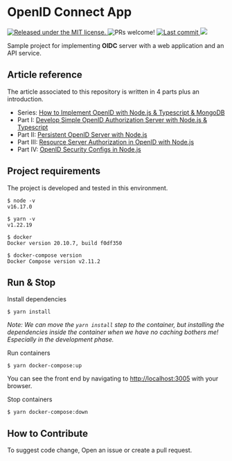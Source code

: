 # OpenID Connect App

<p>
    <a href="https://github.com/ebrahimmfadae/openid-connect-app/blob/main/LICENSE" target="_blank">
        <img src="https://img.shields.io/badge/license-MIT-blue.svg" alt="Released under the MIT license." />
    </a>
    <a>
        <img src="https://img.shields.io/badge/PRs-welcome-brightgreen.svg" alt="PRs welcome!" />
    </a>
    <a href="https://github.com/ebrahimmfadae/openid-connect-app/last-commit" target="_blank">
        <img src="https://img.shields.io/github/last-commit/ebrahimmfadae/openid-connect-app? style=flat-square" alt="Last commit">
    </a>
    <a href="https://github.com/ebrahimmfadae/openid-connect-app/issues" target="_blank">
        <img src="https://img.shields.io/github/issues/ebrahimmfadae/openid-connect-app? style=flat-square"/>
    </a>
</p>

<p>
  Sample project for implementing <b>OIDC</b> server with a web application and an API service.
</p>

## Article reference

The article associated to this repository is written in 4 parts plus an introduction.

- Series: [How to Implement OpenID with Node.js & Typescript & MongoDB](https://dev.to/ebrahimmfadae/setup-openid-with-nodejs-and-mongodb-451j)
- Part I: [Develop Simple OpenID Authorization Server with Node.js & Typescript](https://dev.to/ebrahimmfadae/develop-an-openid-server-with-nodejs-typescript-9n1)
- Part II: [Persistent OpenID Server with Node.js](https://dev.to/ebrahimmfadae/persist-openid-server-data-with-mongodb-5f95)
- Part III: [Resource Server Authorization in OpenID with Node.js](https://dev.to/ebrahimmfadae/add-a-resource-server-to-an-openid-provider-noo)
- Part IV: [OpenID Security Configs in Node.js](https://dev.to/ebrahimmfadae/openid-security-configuration-4nn8)

## Project requirements

The project is developed and tested in this environment.

```
$ node -v
v16.17.0

$ yarn -v
v1.22.19

$ docker
Docker version 20.10.7, build f0df350

$ docker-compose version
Docker Compose version v2.11.2
```

## Run & Stop

Install dependencies

```
$ yarn install
```

_Note: We can move the `yarn install` step to the container, but installing the dependencies inside the container when we have no caching bothers me! Especially in the development phase._

Run containers

```
$ yarn docker-compose:up
```

You can see the front end by navigating to [http://localhost:3005](http://localhost:3005) with your browser.

Stop containers

```
$ yarn docker-compose:down
```

## How to Contribute

To suggest code change, Open an issue or create a pull request.
